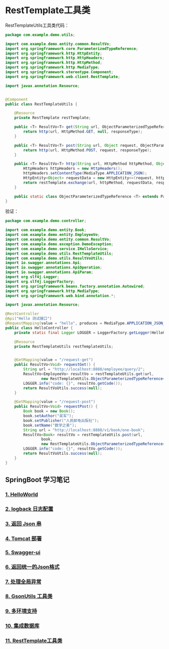 # RestTemplate工具类

RestTemplateUtils工具类代码：

```java
package com.example.demo.utils;

import com.example.demo.entity.common.ResultVo;
import org.springframework.core.ParameterizedTypeReference;
import org.springframework.http.HttpEntity;
import org.springframework.http.HttpHeaders;
import org.springframework.http.HttpMethod;
import org.springframework.http.MediaType;
import org.springframework.stereotype.Component;
import org.springframework.web.client.RestTemplate;

import javax.annotation.Resource;


@Component
public class RestTemplateUtils {

    @Resource
    private RestTemplate restTemplate;

    public <T> ResultVo<T> get(String url, ObjectParameterizedTypeReference<T> responseType) {
        return http(url, HttpMethod.GET, null, responseType);
    }

    public <T> ResultVo<T> post(String url, Object request, ObjectParameterizedTypeReference<T> responseType) {
        return http(url, HttpMethod.POST, request, responseType);
    }

    public <T> ResultVo<T> http(String url, HttpMethod httpMethod, Object request, ObjectParameterizedTypeReference<T> responseType) {
        HttpHeaders httpHeaders = new HttpHeaders();
        httpHeaders.setContentType(MediaType.APPLICATION_JSON);
        HttpEntity<Object> requestData = new HttpEntity<>(request, httpHeaders);
        return restTemplate.exchange(url, httpMethod, requestData, responseType).getBody();
    }

    public static class ObjectParameterizedTypeReference <T> extends ParameterizedTypeReference<ResultVo<T>> {}
}

```



验证：

```java
package com.example.demo.controller;

import com.example.demo.entity.Book;
import com.example.demo.entity.EmployeeVo;
import com.example.demo.entity.common.ResultVo;
import com.example.demo.exception.DemoException;
import com.example.demo.service.IHelloService;
import com.example.demo.utils.RestTemplateUtils;
import com.example.demo.utils.ResultVoUtils;
import io.swagger.annotations.Api;
import io.swagger.annotations.ApiOperation;
import io.swagger.annotations.ApiParam;
import org.slf4j.Logger;
import org.slf4j.LoggerFactory;
import org.springframework.beans.factory.annotation.Autowired;
import org.springframework.http.MediaType;
import org.springframework.web.bind.annotation.*;

import javax.annotation.Resource;

@RestController
@Api("Hello 测试接口")
@RequestMapping(value = "hello", produces = MediaType.APPLICATION_JSON_VALUE)
public class HelloController {
    private static final Logger LOGGER = LoggerFactory.getLogger(HelloController.class);

    @Resource
    private RestTemplateUtils restTemplateUtils;


    @GetMapping(value = "/request-get")
    public ResultVo<Void> requestGet() {
        String url = "http://localhost:8888/employee/query/2";
        ResultVo<EmployeeVo> resultVo = restTemplateUtils.get(url,
                new RestTemplateUtils.ObjectParameterizedTypeReference<>());
        LOGGER.info("code: {}", resultVo.getCode());
        return ResultVoUtils.success(null);
    }

    @GetMapping(value = "/request-post")
    public ResultVo<Void> requestPost() {
        Book book = new Book();
        book.setAuthor("吴军");
        book.setPublisher("人民邮电出版社");
        book.setName("数学之美");
        String url = "http://localhost:8888/v1/book/one-book";
        ResultVo<Book> resultVo = restTemplateUtils.post(url,
                book,
                new RestTemplateUtils.ObjectParameterizedTypeReference<>());
        LOGGER.info("code: {}", resultVo.getCode());
        return ResultVoUtils.success(null);
    }
}

```



## SpringBoot 学习笔记

### [1. HelloWorld](./SpringBoot-1-HelloWorld.md)

### [2. logback 日志配置](./SpringBoot-2-logback.md)

### [3. 返回 Json 串](./SpringBoot-3-Json.md)

### [4. Tomcat 部署](./SpringBoot-4-Tomcat.md)

### [5. Swagger-ui](./SpringBoot-5-Swagger-ui.md)

### [6. 返回统一的Json格式](./SpringBoot-6-CommonJson.md)

### [7. 处理全局异常](./SpringBoot-7-GlobalExceptionHandler.md)

### [8. GsonUtils 工具类](./SpringBoot-8-GsonUtils.md)

### [9. 多环境支持](./SpringBoot-9-MultipyEnv.md)

### [10. 集成数据库](./SpringBoot-10-Database.md)

### [11. RestTemplate工具类](./SpringBoot-11-RestTemplateUtils.md)